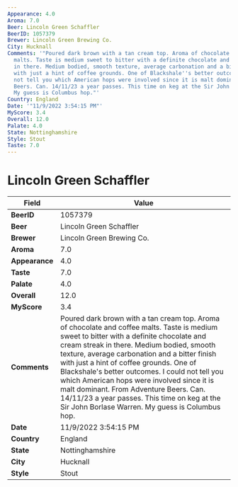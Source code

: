 ```yaml
---
Appearance: 4.0
Aroma: 7.0
Beer: Lincoln Green Schaffler
BeerID: 1057379
Brewer: Lincoln Green Brewing Co.
City: Hucknall
Comments: '"Poured dark brown with a tan cream top. Aroma of chocolate and coffee
  malts. Taste is medium sweet to bitter with a definite chocolate and cream streak
  in there. Medium bodied, smooth texture, average carbonation and a bitter finish
  with just a hint of coffee grounds. One of Blackshale''s better outcomes. I could
  not tell you which American hops were involved since it is malt dominant. From Adventure
  Beers. Can. 14/11/23 a year passes. This time on keg at the Sir John Borlase Warren.
  My guess is Columbus hop."'
Country: England
Date: '"11/9/2022 3:54:15 PM"'
MyScore: 3.4
Overall: 12.0
Palate: 4.0
State: Nottinghamshire
Style: Stout
Taste: 7.0
---
```


# Lincoln Green Schaffler

| Field         | Value |
|---------------|-------|
| **BeerID** | 1057379 |
| **Beer** | Lincoln Green Schaffler |
| **Brewer** | Lincoln Green Brewing Co. |
| **Aroma** | 7.0 |
| **Appearance** | 4.0 |
| **Taste** | 7.0 |
| **Palate** | 4.0 |
| **Overall** | 12.0 |
| **MyScore** | 3.4 |
| **Comments** | Poured dark brown with a tan cream top. Aroma of chocolate and coffee malts. Taste is medium sweet to bitter with a definite chocolate and cream streak in there. Medium bodied, smooth texture, average carbonation and a bitter finish with just a hint of coffee grounds. One of Blackshale's better outcomes. I could not tell you which American hops were involved since it is malt dominant. From Adventure Beers. Can. 14/11/23 a year passes. This time on keg at the Sir John Borlase Warren. My guess is Columbus hop. |
| **Date** | 11/9/2022 3:54:15 PM |
| **Country** | England |
| **State** | Nottinghamshire |
| **City** | Hucknall |
| **Style** | Stout |
